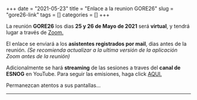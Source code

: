 +++ 
date = "2021-05-23"
title = "Enlace a la reunion GORE26"
slug = "gore26-link" 
tags = []
categories = []
+++

La reunión __GORE26__ los dias __25 y 26 de Mayo de 2021__ será __virtual__, y tendrá lugar a través de [Zoom.](https://zoom.us)

El enlace se enviará a los __asistentes registrados por mail__, dias antes de la reunión. _(Se recomienda actualizar a la ultima versión de la aplicación Zoom antes de la reunión)_

Adicionalmente se hará __streaming__ de las sesiones a traves del __canal de ESNOG__ en YouTube. Para seguir las emisiones, haga click [AQUI.](https://www.youtube.com/channel/UCgepgTRLFH3UGi4BGDN53cQ/live)

Permanezcan atentos a sus pantallas...

---------------------------
